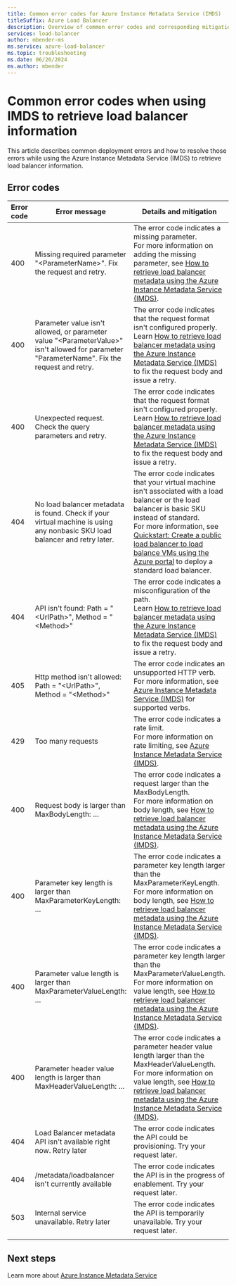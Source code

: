 ```yaml
---
title: Common error codes for Azure Instance Metadata Service (IMDS)
titleSuffix: Azure Load Balancer
description: Overview of common error codes and corresponding mitigation methods for Azure Instance Metadata Service (IMDS) when retrieving load balancer information.
services: load-balancer
author: mbender-ms
ms.service: azure-load-balancer
ms.topic: troubleshooting
ms.date: 06/26/2024
ms.author: mbender
---
```


# Common error codes when using IMDS to retrieve load balancer information

This article describes common deployment errors and how to resolve those errors while using the Azure Instance Metadata Service (IMDS) to retrieve load balancer information.

## Error codes

| **Error code** | **Error message** | **Details and mitigation** |
| --- | ---------- | ----------------- |
| 400 | Missing required parameter "\<ParameterName>". Fix the request and retry. | The error code indicates a missing parameter.</br> For more information on adding the missing parameter, see [How to retrieve load balancer metadata using the Azure Instance Metadata Service (IMDS)](howto-load-balancer-imds.md#sample-request-and-response). |
| 400 | Parameter value isn't allowed, or parameter value "\<ParameterValue>" isn't allowed for parameter "ParameterName". Fix the request and retry. | The error code indicates that the request format isn't configured properly.</br> Learn [How to retrieve load balancer metadata using the Azure Instance Metadata Service (IMDS)](howto-load-balancer-imds.md#sample-request-and-response) to fix the request body and issue a retry. |
| 400 | Unexpected request. Check the query parameters and retry. | The error code indicates that the request format isn't configured properly.</br> Learn [How to retrieve load balancer metadata using the Azure Instance Metadata Service (IMDS)](howto-load-balancer-imds.md#sample-request-and-response) to fix the request body and issue a retry. |
| 404 | No load balancer metadata is found. Check if your virtual machine is using any nonbasic SKU load balancer and retry later. | The error code indicates that your virtual machine isn't associated with a load balancer or the load balancer is basic SKU instead of standard.</br> For more information, see [Quickstart: Create a public load balancer to load balance VMs using the Azure portal](quickstart-load-balancer-standard-public-portal.md?tabs=option-1-create-load-balancer-standard) to deploy a standard load balancer.|
| 404 | API isn't found: Path = "\<UrlPath>", Method = "\<Method>" | The error code indicates a misconfiguration of the path.</br> Learn [How to retrieve load balancer metadata using the Azure Instance Metadata Service (IMDS)](howto-load-balancer-imds.md#sample-request-and-response) to fix the request body and issue a retry. |
| 405 | Http method isn't allowed: Path = "\<UrlPath>", Method = "\<Method>" | The error code indicates an unsupported HTTP verb.</br> For more information, see [Azure Instance Metadata Service (IMDS)](/azure/virtual-machines/windows/instance-metadata-service?tabs=windows#http-verbs) for supported verbs. |
| 429 | Too many requests | The error code indicates a rate limit.</br> For more information on rate limiting, see [Azure Instance Metadata Service (IMDS)](/azure/virtual-machines/windows/instance-metadata-service?tabs=windows#rate-limiting).|
| 400 | Request body is larger than MaxBodyLength: … | The error code indicates a request larger than the MaxBodyLength.</br> For more information on body length, see [How to retrieve load balancer metadata using the Azure Instance Metadata Service (IMDS)](howto-load-balancer-imds.md#sample-request-and-response).|
| 400 | Parameter key length is larger than MaxParameterKeyLength: … | The error code indicates a parameter key length larger than the MaxParameterKeyLength.</br> For more information on body length, see [How to retrieve load balancer metadata using the Azure Instance Metadata Service (IMDS)](howto-load-balancer-imds.md#sample-request-and-response). |
| 400 | Parameter value length is larger than MaxParameterValueLength: … | The error code indicates a parameter key length larger than the MaxParameterValueLength.</br> For more information on value length, see [How to retrieve load balancer metadata using the Azure Instance Metadata Service (IMDS)](howto-load-balancer-imds.md#sample-request-and-response).|
| 400 | Parameter header value length is larger than MaxHeaderValueLength: … | The error code indicates a parameter header value length larger than the MaxHeaderValueLength.</br> For more information on value length, see [How to retrieve load balancer metadata using the Azure Instance Metadata Service (IMDS)](howto-load-balancer-imds.md#sample-request-and-response).|
| 404 | Load Balancer metadata API isn't available right now. Retry later | The error code indicates the API could be provisioning. Try your request later. |
| 404 | /metadata/loadbalancer isn't currently available | The error code indicates the API is in the progress of enablement. Try your request later. |
| 503 | Internal service unavailable. Retry later  | The error code indicates the API is temporarily unavailable. Try your request later. |
|  |  |

## Next steps

Learn more about [Azure Instance Metadata Service](/azure/virtual-machines/windows/instance-metadata-service)

